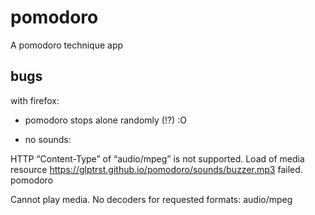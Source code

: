 # pomodoro
A pomodoro technique app


## bugs

with firefox:

* pomodoro stops alone randomly (!?) :O

* no sounds:

HTTP “Content-Type” of “audio/mpeg” is not supported. Load of media resource https://glptrst.github.io/pomodoro/sounds/buzzer.mp3 failed.  pomodoro

Cannot play media. No decoders for requested formats: audio/mpeg
